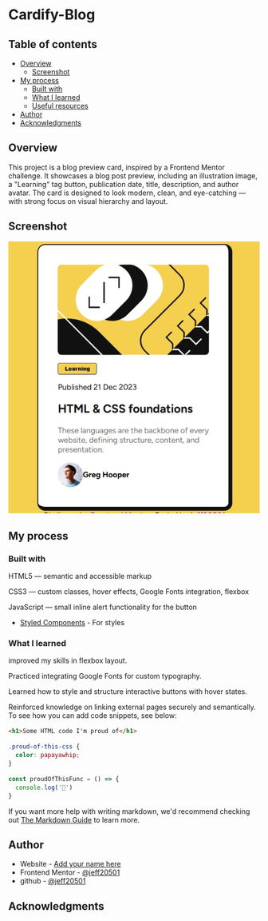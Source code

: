 # Cardify-Blog

## Table of contents

- [Overview](#overview)
  - [Screenshot](#screenshot)
- [My process](#my-process)
  - [Built with](#built-with)
  - [What I learned](#what-i-learned)
  - [Useful resources](#useful-resources)
- [Author](#author)
- [Acknowledgments](#acknowledgments)

## Overview
This project is a blog preview card, inspired by a Frontend Mentor challenge. It showcases a blog post preview, including an illustration image, a "Learning" tag button, publication date, title, description, and author avatar. The card is designed to look modern, clean, and eye-catching — with strong focus on visual hierarchy and layout.

## Screenshot
![](./blog-preview-card-main/assets/images/Screenshot_3-7-2025_195944_.jpeg)


## My process

### Built with
HTML5 — semantic and accessible markup

CSS3 — custom classes, hover effects, Google Fonts integration, flexbox

JavaScript — small inline alert functionality for the button
- [Styled Components](https://fonts.googleapis.com/css2?family=Figtree:ital,wght@0,300..900;1,300..900&display=swap) - For styles


### What I learned

improved my skills in flexbox layout.

Practiced integrating Google Fonts for custom typography.

Learned how to style and structure interactive buttons with hover states.

Reinforced knowledge on linking external pages securely and semantically.
To see how you can add code snippets, see below:

```html
<h1>Some HTML code I'm proud of</h1>
```
```css
.proud-of-this-css {
  color: papayawhip;
}
```
```js
const proudOfThisFunc = () => {
  console.log('🎉')
}
```

If you want more help with writing markdown, we'd recommend checking out [The Markdown Guide](https://www.markdownguide.org/) to learn more.



## Author

- Website - [Add your name here](https://www.your-site.com)
- Frontend Mentor - [@jeff20501](https://www.frontendmentor.io/profile/jeff20501)
- github - [@jeff20501](https://github.com/jeff20501)


## Acknowledgments

